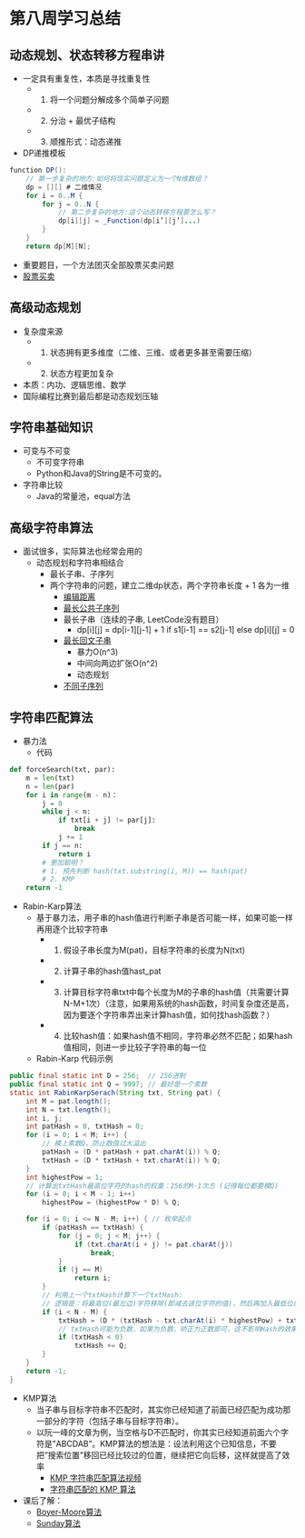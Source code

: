 # 第八周学习总结
## 动态规划、状态转移方程串讲
- 一定具有重复性，本质是寻找重复性
  - 1. 将一个问题分解成多个简单子问题
  - 2. 分治 + 最优子结构
  - 3. 顺推形式：动态递推
- DP递推模板
```java
function DP():
    // 第一步复杂的地方:如何将现实问题定义为一个N维数组？
    dp = [][] # 二维情况
    for i = 0..M {
        for j = 0..N {
            // 第二步复杂的地方:这个动态转移方程要怎么写？
            dp[i][j] = _Function(dp[i’][j’]...)
        }
    }
    return dp[M][N];
```

- 重要题目，一个方法团灭全部股票买卖问题
 - [股票买卖](https://leetcode-cn.com/problems/best-time-to-buy-and-sell-stock/)

## 高级动态规划
- 复杂度来源
  - 1. 状态拥有更多维度（二维、三维、或者更多甚至需要压缩）
  - 2. 状态方程更加复杂
- 本质：内功、逻辑思维、数学
- 国际编程比赛到最后都是动态规划压轴

## 字符串基础知识
- 可变与不可变
  - 不可变字符串
  - Python和Java的String是不可变的。
- 字符串比较
  - Java的常量池，equal方法

## 高级字符串算法
- 面试很多，实际算法也经常会用的
  - 动态规划和字符串相结合
    - 最长子串、子序列
    - 两个字符串的问题，建立二维dp状态，两个字符串长度 + 1 各为一维
      - [编辑距离](https://leetcode-cn.com/problems/edit-distance/)
      - [最长公共子序列](https://leetcode-cn.com/problems/longest-common-subsequence/)
      - 最长子串（连续的子串, LeetCode没有题目）
        - dp[i][j] = dp[i-1][j-1] + 1 if s1[i-1] == s2[j-1] else dp[i][j] = 0
      - [最长回文子串](https://leetcode-cn.com/problems/longest-palindromic-substring/)
        - 暴力O(n^3)
        - 中间向两边扩张O(n^2)
        - 动态规划
      - [不同子序列](https://leetcode-cn.com/problems/distinct-subsequences/)

## 字符串匹配算法
- 暴力法
  - 代码
```python
def forceSearch(txt, par):
    m = len(txt)
    n = len(par)
    for i in range(m - n)：
        j = 0
        while j < n:
            if txt[i + j] != par[j]:
                break
            j += 1
        if j == n:
            return i
        # 更加聪明？ 
        # 1. 预先判断 hash(txt.substring(i, M)) == hash(pat)
        # 2. KMP 
    return -1
```

- Rabin-Karp算法
  - 基于暴力法，用子串的hash值进行判断子串是否可能一样，如果可能一样再用逐个比较字符串
    - 1. 假设子串长度为M(pat)，目标字符串的长度为N(txt)
    - 2. 计算子串的hash值hast_pat
    - 3. 计算目标字符串txt中每个长度为M的子串的hash值（共需要计算N-M+1次）（注意，如果用系统的hash函数，时间复杂度还是高，因为要逐个字符串弄出来计算hash值，如何找hash函数？）
    - 4. 比较hash值：如果hash值不相同，字符串必然不匹配；如果hash值相同，则进一步比较子字符串的每一位
  - Rabin-Karp 代码示例
```java
public final static int D = 256;  // 256进制
public final static int Q = 9997; // 最好是一个素数
static int RabinKarpSerach(String txt, String pat) {
    int M = pat.length();
    int N = txt.length();
    int i, j;
    int patHash = 0, txtHash = 0;
    for (i = 0; i < M; i++) {
        // 模上素数Q，防止数值过大溢出
        patHash = (D * patHash + pat.charAt(i)) % Q;
        txtHash = (D * txtHash + txt.charAt(i)) % Q;
    }
    int highestPow = 1;
    // 计算出txtHash最高位字符的hash的权重：256的M-1次方 (记得每位都要模Q)
    for (i = 0; i < M - 1; i++) 
        highestPow = (highestPow * D) % Q;

    for (i = 0; i <= N - M; i++) { // 枚举起点
        if (patHash == txtHash) {
            for (j = 0; j < M; j++) {
                if (txt.charAt(i + j) != pat.charAt(j))
                    break;
            }
            if (j == M)
                return i;
        }
        // 利用上一个txtHash计算下一个txtHash:
        // 逻辑是：将最高位(最左边)字符移除(即减去该位字符的值)，然后再加入最低位(活动窗口下一位)的字符值，就是新的txtHash值
        if (i < N - M) {
            txtHash = (D * (txtHash - txt.charAt(i) * highestPow) + txt.charAt(i + M)) % Q;
            // txtHash可能为负数，如果为负数，矫正为正数即可，这不影响Hash的效果，可以容忍
            if (txtHash < 0)
                txtHash += Q;
        }
    }
    return -1;
}
```

- KMP算法
  - 当子串与目标字符串不匹配时，其实你已经知道了前面已经匹配为成功那一部分的字符（包括子串与目标字符串）。
  - 以阮一峰的文章为例，当空格与D不匹配时，你其实已经知道前面六个字符是”ABCDAB”。KMP算法的想法是：设法利用这个已知信息，不要把”搜索位置”移回已经比较过的位置，继续把它向后移，这样就提高了效率
    - [KMP 字符串匹配算法视频](https://www.bilibili.com/video/av11866460?from=search&seid=17425875345653862171)
    - [字符串匹配的 KMP 算法](http://www.ruanyifeng.com/blog/2013/05/Knuth%E2%80%93Morris%E2%80%93Pratt_algorithm.html)
- 课后了解：
  - [Boyer-Moore算法](http://xn--https-ni33a//www.ruanyifeng.com/blog/2013/05/boyer-moore_string_search_algorithm.html)
  - [Sunday算法](https://blog.csdn.net/u012505432/article/details/52210975)


  













